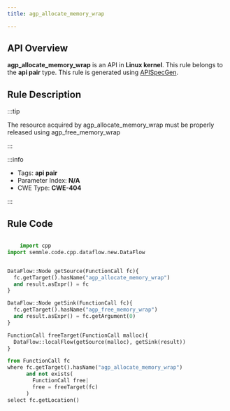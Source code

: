 ```yaml
---
title: agp_allocate_memory_wrap

---
```



## API Overview
**agp_allocate_memory_wrap** is an API in **Linux kernel**. This rule belongs to the **api pair** type. This rule is generated using [APISpecGen](../../tools/APISpecGen).
## Rule Description

:::tip

The resource acquired by agp_allocate_memory_wrap must be properly released using agp_free_memory_wrap

:::

:::info

- Tags: **api pair**
- Parameter Index: **N/A**
- CWE Type: **CWE-404**

:::

## Rule Code
```python

    import cpp
import semmle.code.cpp.dataflow.new.DataFlow


DataFlow::Node getSource(FunctionCall fc){
  fc.getTarget().hasName("agp_allocate_memory_wrap")
  and result.asExpr() = fc
}

DataFlow::Node getSink(FunctionCall fc){
  fc.getTarget().hasName("agp_free_memory_wrap")
  and result.asExpr() = fc.getArgument(0)
}

FunctionCall freeTarget(FunctionCall malloc){
  DataFlow::localFlow(getSource(malloc), getSink(result))
}

from FunctionCall fc
where fc.getTarget().hasName("agp_allocate_memory_wrap")
      and not exists(
        FunctionCall free| 
        free = freeTarget(fc)
      )
select fc.getLocation()

    
```